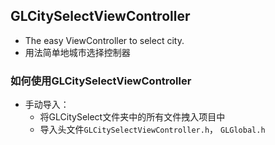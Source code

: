 GLCitySelectViewController
-----------------------------------------
* The easy ViewController to select city.<br/>
* 用法简单地城市选择控制器


### 如何使用GLCitySelectViewController
* 手动导入：
    * 将GLCitySelect文件夹中的所有文件拽入项目中
    * 导入头文件`GLCitySelectViewController.h`， `GLGlobal.h`

